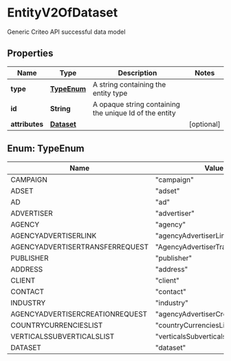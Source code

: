 

# EntityV2OfDataset

Generic Criteo API successful data model

## Properties

| Name | Type | Description | Notes |
|------------ | ------------- | ------------- | -------------|
|**type** | [**TypeEnum**](#TypeEnum) | A string containing the entity type |  |
|**id** | **String** | A opaque string containing the unique Id of the entity |  |
|**attributes** | [**Dataset**](Dataset.md) |  |  [optional] |



## Enum: TypeEnum

| Name | Value |
|---- | -----|
| CAMPAIGN | &quot;campaign&quot; |
| ADSET | &quot;adset&quot; |
| AD | &quot;ad&quot; |
| ADVERTISER | &quot;advertiser&quot; |
| AGENCY | &quot;agency&quot; |
| AGENCYADVERTISERLINK | &quot;agencyAdvertiserLink&quot; |
| AGENCYADVERTISERTRANSFERREQUEST | &quot;AgencyAdvertiserTransferRequest&quot; |
| PUBLISHER | &quot;publisher&quot; |
| ADDRESS | &quot;address&quot; |
| CLIENT | &quot;client&quot; |
| CONTACT | &quot;contact&quot; |
| INDUSTRY | &quot;industry&quot; |
| AGENCYADVERTISERCREATIONREQUEST | &quot;agencyAdvertiserCreationRequest&quot; |
| COUNTRYCURRENCIESLIST | &quot;countryCurrenciesList&quot; |
| VERTICALSSUBVERTICALSLIST | &quot;verticalsSubverticalsList&quot; |
| DATASET | &quot;dataset&quot; |



